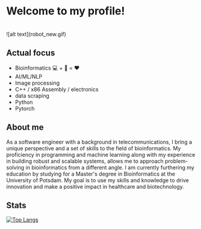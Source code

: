 # Welcome to my profile!
<br>
![alt text](robot_new.gif)<br>

## Actual focus
* Bioinformatics 💻 + 🧬 = ❤️
* AI/ML/NLP
* Image processing
* C++ / x86 Assembly / electronics
* data scraping
* Python
* Pytorch

## About me
As a software engineer with a background in telecommunications, I bring a unique perspective and a set of skills to the field of bioinformatics. My proficiency in programming and machine learning along with my experience in building robust and scalable systems, allows me to approach problem-solving in bioinformatics from a different angle. I am currently furthering my education by studying for a Master's degree in Bioinformatics at the University of Potsdam. My goal is to use my skills and knowledge to drive innovation and make a positive impact in healthcare and biotechnology.
<br>
## Stats
[![Top Langs](https://github-readme-stats.vercel.app/api/top-langs/?username=nigelhartm&layout=donut-vertical)](https://github.com/anuraghazra/github-readme-stats)
